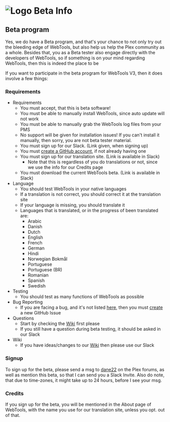 # ![Logo](https://github.com/ukdtom/WebTools.bundle/blob/master/Wiki/WebTools/Logos/WebTools-48x48.png) Beta Info

## Beta program

Yes, we do have a Beta program, and that's your chance to not only try out the bleeding edge of WebTools, but also help us help the Plex community as a whole.
Besides that, you as a Beta tester also engage directly with the developers of WebTools, so if something is on your mind regarding WebTools, then this is indeed the place to be

If you want to participate in the beta program for WebTools V3, then it does involve a few things:

### Requirements

* Requirements
  * You must accept, that this is beta software!
  * You must be able to manually install WebTools, since auto update will not work
  * You must be able to manually grab the WebTools log files from your PMS
  * No support will be given for installation issues! If you can't install it manually, then sorry, you are not beta tester material.
  * You must sign up for our Slack. (Link given, when signing up)
  * You must [create a GitHub account](https://github.com/join?source=header-repo), if not already having one
  * You must sign up for our translation site. (Link is available in Slack)
    * Note that this is regardless of you do translations or not, since we use the info for our Credits page
  * You must download the current WebTools beta. (Link is available in Slack)
* Language
  * You should test WebTools in your native languages
  * If a translation is not correct, you should correct it at the translation site
  * If your language is missing, you should translate it
  * Languages that is translated, or in the progress of been translated are:
    * Arabic
    * Danish
    * Dutch
    * English
    * French
    * German
    * Hindi
    * Norwegian Bokmål
    * Portuguese
    * Portuguese (BR)
    * Romanian
    * Spanish
    * Swedish
* Testing
  * You should test as many functions of WebTools as possible
* Bug Reporting
  * If you are facing a bug, and it's not listed [here](https://github.com/ukdtom/WebTools.bundle/issues?q=is%3Aopen+is%3Aissue+milestone%3AV3.0.0), then you must [create](https://github.com/ukdtom/WebTools.bundle/issues/new) a new GitHub Issue
* Questions
  * Start by checking the [Wiki](https://github.com/ukdtom/WebTools.bundle/wiki) first please
  * If you still have a question during beta testing, it should be asked in our Slack
* Wiki
  * If you have ideas/changes to our [Wiki](https://github.com/ukdtom/WebTools.bundle/wiki/V3Home) then please use our Slack


### Signup

To sign up for the beta, please send a msg to [dane22](http://forums.plex.tv/messages/add/dane22) on the Plex forums, as well as mention this beta, so that I can send you a Slack Invite.
Also do note, that due to time-zones, it might take up to 24 hours, before I see your msg.

### Credits

If you sign up for the beta, you will be mentioned in the About page of WebTools, with the name you use for our translation site, unless you opt. out of that.
